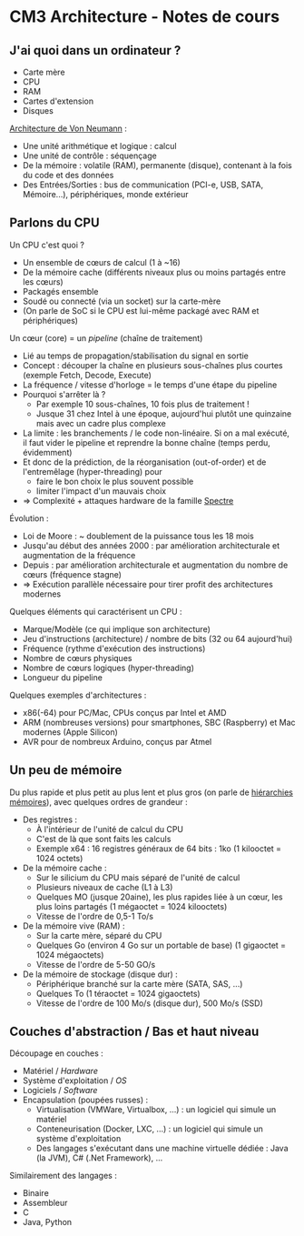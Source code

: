 CM3 Architecture - Notes de cours
=================================

J'ai quoi dans un ordinateur ?
------------------------------

- Carte mère
- CPU
- RAM
- Cartes d'extension
- Disques

[Architecture de Von Neumann](https://fr.wikipedia.org/wiki/Architecture_de_von_Neumann) :
- Une unité arithmétique et logique : calcul
- Une unité de contrôle : séquençage
- De la mémoire : volatile (RAM), permanente (disque), contenant à la fois du code et des données
- Des Entrées/Sorties : bus de communication (PCI-e, USB, SATA, Mémoire...), périphériques, monde extérieur



Parlons du CPU
--------------

Un CPU c'est quoi ?
- Un ensemble de cœurs de calcul (1 à ~16)
- De la mémoire cache (différents niveaux plus ou moins partagés entre les cœurs)
- Packagés ensemble
- Soudé ou connecté (via un socket) sur la carte-mère
- (On parle de SoC si le CPU est lui-même packagé avec RAM et périphériques)

Un cœur (core) = un _pipeline_ (chaîne de traitement)
- Lié au temps de propagation/stabilisation du signal en sortie
- Concept : découper la chaîne en plusieurs sous-chaînes plus courtes (exemple Fetch, Decode, Execute)
- La fréquence / vitesse d'horloge = le temps d'une étape du pipeline
- Pourquoi s'arrêter là ?
  - Par exemple 10 sous-chaînes, 10 fois plus de traitement !
  - Jusque 31 chez Intel à une époque, aujourd'hui plutôt une quinzaine mais avec un cadre plus complexe
- La limite : les branchements / le code non-linéaire. Si on a mal exécuté, il faut vider le pipeline et reprendre la bonne chaîne (temps perdu, évidemment)
- Et donc de la prédiction, de la réorganisation (out-of-order) et de l'entremêlage (hyper-threading) pour
  - faire le bon choix le plus souvent possible
  - limiter l'impact d'un mauvais choix
- => Complexité + attaques hardware de la famille [Spectre](https://fr.wikipedia.org/wiki/Spectre_(vuln%C3%A9rabilit%C3%A9))

Évolution :
- Loi de Moore : ~ doublement de la puissance tous les 18 mois
- Jusqu'au début des années 2000 : par amélioration architecturale et augmentation de la fréquence
- Depuis : par amélioration architecturale et augmentation du nombre de cœurs (fréquence stagne)
- => Exécution parallèle nécessaire pour tirer profit des architectures modernes


Quelques éléments qui caractérisent un CPU :
- Marque/Modèle (ce qui implique son architecture)
- Jeu d'instructions (architecture) / nombre de bits (32 ou 64 aujourd'hui)
- Fréquence (rythme d'exécution des instructions)
- Nombre de cœurs physiques
- Nombre de cœurs logiques (hyper-threading)
- Longueur du pipeline

Quelques exemples d'architectures :
- x86(-64) pour PC/Mac, CPUs conçus par Intel et AMD
- ARM (nombreuses versions) pour smartphones, SBC (Raspberry) et Mac modernes (Apple Silicon)
- AVR pour de nombreux Arduino, conçus par Atmel



Un peu de mémoire
-----------------

Du plus rapide et plus petit au plus lent et plus gros (on parle de [hiérarchies mémoires](https://fr.wikipedia.org/wiki/Hi%C3%A9rarchie_de_m%C3%A9moire)), avec quelques ordres de grandeur :
- Des registres :
  - À l'intérieur de l'unité de calcul du CPU
  - C'est de là que sont faits les calculs
  - Exemple x64 : 16 registres généraux de 64 bits : 1ko (1 kilooctet = 1024 octets)
- De la mémoire cache :
  - Sur le silicium du CPU mais séparé de l'unité de calcul
  - Plusieurs niveaux de cache (L1 à L3)
  - Quelques MO (jusque 20aine), les plus rapides liée à un cœur, les plus loins partagés (1 mégaoctet = 1024 kilooctets)
  - Vitesse de l'ordre de 0,5-1 To/s
- De la mémoire vive (RAM) :
  - Sur la carte mère, séparé du CPU
  - Quelques Go (environ 4 Go sur un portable de base) (1 gigaoctet = 1024 mégaoctets)
  - Vitesse de l'ordre de 5-50 GO/s
- De la mémoire de stockage (disque dur) :
  - Périphérique branché sur la carte mère (SATA, SAS, ...)
  - Quelques To (1 téraoctet = 1024 gigaoctets)
  - Vitesse de l'ordre de 100 Mo/s (disque dur), 500 Mo/s (SSD)


Couches d'abstraction / Bas et haut niveau
------------------------------------------

Découpage en couches :
- Matériel / _Hardware_
- Système d'exploitation / _OS_
- Logiciels / _Software_
- Encapsulation (poupées russes) :
  - Virtualisation (VMWare, Virtualbox, ...) : un logiciel qui simule un matériel
  - Conteneurisation (Docker, LXC, ...) : un logiciel qui simule un système d'exploitation
  - Des langages s'exécutant dans une machine virtuelle dédiée : Java (la JVM), C# (.Net Framework), ...

Similairement des langages :
- Binaire
- Assembleur
- C
- Java, Python
